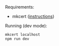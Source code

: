 Requirements:

- mkcert ([instructions](https://web.dev/articles/how-to-use-local-https))

Running (dev mode):

    mkcert localhost
    npm run dev
